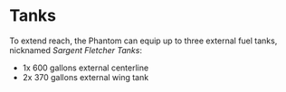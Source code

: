 # Tanks

To extend reach, the Phantom can equip up to three external fuel tanks,
nicknamed _Sargent Fletcher Tanks_:

- 1x 600 gallons external centerline
- 2x 370 gallons external wing tank
